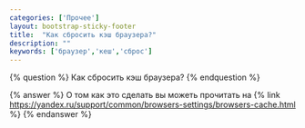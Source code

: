 ```yaml
---
categories: ['Прочее']
layout: bootstrap-sticky-footer
title:  "Как сбросить кэш браузера?"
description: ""
keywords: ['браузер','кеш','сброс']
---
```

{% question %}
Как сбросить кэш браузера?
{% endquestion %}

{% answer %}
О том как это сделать вы можеть прочитать на {% link https://yandex.ru/support/common/browsers-settings/browsers-cache.html %}
{% endanswer %}
